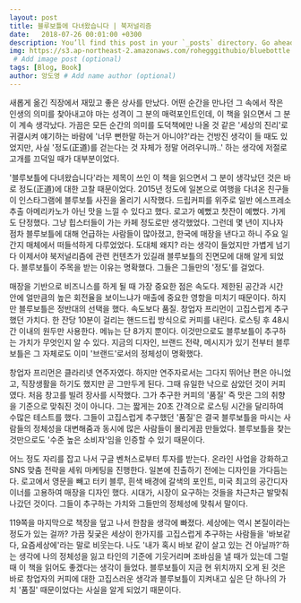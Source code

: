 ```yaml
---
layout: post
title: 블루보틀에 다녀왔습니다 | 북저널리즘
date:   2018-07-26 00:01:00 +0300
description: You’ll find this post in your `_posts` directory. Go ahead and edit it and re-build the site to see your changes. # Add post description (optional)
img: https://s3.ap-northeast-2.amazonaws.com/rohegggithubio/bluebottle.jpg
 # Add image post (optional)
tags: [Blog, Book]
author: 앙도영 # Add name author (optional)
---
```


새롭게 옮긴 직장에서 재밌고 좋은 상사를 만났다. 어떤 순간을 만나던 그 속에서 작은 인생의 의미를 찾아내고야 마는 성격이 그 분의 매력포인트인데, 이 책을 읽으면서 그 분이 계속 생각났다. 가끔은 모든 순간의 의미를 도덕책에만 나올 것 같은 '세상의 진리'로 귀결시켜 얘기하는 바람에 '너무 뻔한말 하는거 아니야?'라는 건방진 생각이 들 때도 있었지만, 사실 '정도(正道)를 걷는다는 것 자체가 정말 어려우니까..' 하는 생각에 저절로 고개를 끄덕일 때가 대부분이었다. 

'블루보틀에 다녀왔습니다'라는 제목이 쓰인 이 책을 읽으면서 그 분이 생각났던 것은 바로 정도(正道)에 대한 고찰 때문이었다. 
2015년 정도에 일본으로 여행을 다녀온 친구들이 인스타그램에 블루보틀 사진을 올리기 시작했다. 드립커피를 위주로 일반 에스프레소 추출 아메리카노가 아닌 맛을 느낄 수 있다고 했다. 로고가 예뻤고 찻잔이 예뻤다. 가게도 단정했다. 그냥 힙스터들이 가는 카페 정도로만 생각했었다. 그런데 몇 년이 지나자 점차 블루보틀에 대해 언급하는 사람들이 많아졌고, 한국에 매장을 낸다고 하니 주요 일간지 매체에서 떠들석하게 다루었었다. 도대체 왜지? 라는 생각이 들었지만 가볍게 넘기다 이제서야 북저널리즘에 관련 컨텐츠가 있길래 블루보틀의 진면모에 대해 알게 되었다. 블루보틀이 주목을 받는 이유는 명확했다. 그들은 그들만의 '정도'를 걸었다.

매장을 기반으로 비즈니스를 하게 될 때 가장 중요한 점은 속도다. 제한된 공간과 시간 안에 얼만큼의 높은 회전율을 보이느냐가 매출에 중요한 영항을 미치기 때문이다. 하지만 블루보틀은 정반대의 선택을 했다. 속도보다 품질. 창업자 프리먼이 고집스럽게 추구했던 가치다. 한 잔당 10분이 걸리는 핸드드립 방식으로 커피를 내린다. 로스팅 후 48시간 이내의 원두만 사용한다. 메뉴는 단 8가지 뿐이다. 이것만으로도 블루보틀이 추구하는 가치가 무엇인지 알 수 있다. 지금의 디자인, 브랜드 전략, 메시지가 있기 전부터 블루보틀은 그 자체로도 이미 '브랜드'로서의 정체성이 명확했다. 

창업자 프리먼은 클라리넷 연주자였다. 하지만 연주자로서는 그다지 뛰어난 편은 아니었고, 직장생활을 하기도 했지만 곧 그만두게 된다. 그때 유일한 낙으로 삼았던 것이 커피였다. 처음 창고를 빌려 장사를 시작했다. 그가 추구한 커피의 '품질' 즉 맛은 그의 취향을 기준으로 맞춰진 것이 아니다. 그는 짧게는 20초 간격으로 로스팅 시간을 달리하여 수많은 테스트를 했다. 그들이 고집스럽게 추구했던 '품질'은 결국 블루보틀을 마시는 사람들의 정체성을 대변해줌과 동시에 많은 사람들이 몰리게끔 만들었다. 블루보틀을 찾는 것만으로도 '수준 높은 소비자'임을 인증할 수 있기 때문이다. 

어느 정도 자리를 잡고 나서 구글 벤처스로부터 투자를 받는다. 온라인 사업을 강화하고 SNS 맞춤 전략을 세워 마케팅을 진행한다. 일본에 진출하기 전에는 디자인을 가다듬는다. 로고에서 영문을 빼고 터키 블루, 흰색 배경에 갈색의 포인트, 미국 최고의 공간디자이너를 고용하여 매장을 디자인 했다. 시대가, 시장이 요구하는 것들을 차근차근 발맞춰 나갔던 것이다. 그들이 추구하는 가치와 그들만의 정체성에 맞춰서 말이다. 

119쪽을 마지막으로 책장을 덮고 나서 한참을 생각에 빠졌다. 세상에는 역시 본질이라는 정도가 있는 걸까? 가끔 짖궂은 세상이 한가지를 고집스럽게 추구하는 사람들을 '바보같다, 요즘세상에'라는 말로 비웃는다. 나도 '내가 혹시 바보 같이 살고 있는 건 아닐까?'하는 생각에 나의 정체성을 잃고 타인의 기준에 기웃거리며 조바심을 낼 때가 있는데 그럴 때 이 책을 읽어도 좋겠다는 생각이 들었다. 블루보틀이 지금 현 위치까지 오게 된 것은 바로 창업자의 커피에 대한 고집스러운 생각과 블루보틀이 지켜내고 싶은 단 하나의 가치 '품질' 때문이었다는 사실을 알게 되었기 때문이다. 
